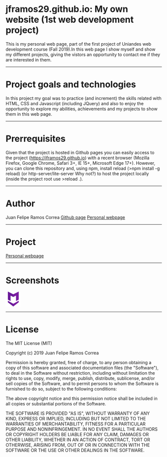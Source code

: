 # jframos29.github.io: My own website (1st web development project)

This is my personal web page, part of the first project of Uniandes web development course (Fall 2019).In this web page I show myself and show my different projects, giving the vistors an opportunity to contact me if they are interested in them.

-----

# Project goals and technologies

In this project my goal was to practice (and increment) the skills related with HTML, CSS and Javascript (including JQuery) and also to enjoy the opportunity to explore my abilities, achievements and my projects to show them in this web page.

-----

# Prerrequisites

Given that the project is hosted in Github pages you can easily access to the project (https://jframos29.github.io) with a recent browser (Mozilla Firefox, Google Chrome, Safari 3+, IE 15+, Microsoft Edge 17+). However, you can clone this repository and, using npm, install reload (>npm install -g reload) (or http-server/lite-server Why not?) to host the project locally (inside the project root use >reload .).

-----

# Author

Juan Felipe Ramos Correa 
[Github page](https://www.github.com/jframos29) 
[Personal webpage](https://jframos29.github.io)

-----

# Project

[Personal webpage](https://jframos29.github.io)

-----

# Screenshots

![alt text](https://github.com/adam-p/markdown-here/raw/master/src/common/images/icon48.png "")

-----

# License

The MIT License (MIT)

Copyright (c) 2019 Juan Felipe Ramos Correa

Permission is hereby granted, free of charge, to any person obtaining a copy of this software and associated documentation files (the "Software"), to deal in the Software without restriction, including without limitation the rights to use, copy, modify, merge, publish, distribute, sublicense, and/or sell copies of the Software, and to permit persons to whom the Software is furnished to do so, subject to the following conditions:

The above copyright notice and this permission notice shall be included in all copies or substantial portions of the Software.

THE SOFTWARE IS PROVIDED "AS IS", WITHOUT WARRANTY OF ANY KIND, EXPRESS OR IMPLIED, INCLUDING BUT NOT LIMITED TO THE WARRANTIES OF MERCHANTABILITY, FITNESS FOR A PARTICULAR PURPOSE AND NONINFRINGEMENT. IN NO EVENT SHALL THE AUTHORS OR COPYRIGHT HOLDERS BE LIABLE FOR ANY CLAIM, DAMAGES OR OTHER LIABILITY, WHETHER IN AN ACTION OF CONTRACT, TORT OR OTHERWISE, ARISING FROM, OUT OF OR IN CONNECTION WITH THE SOFTWARE OR THE USE OR OTHER DEALINGS IN THE SOFTWARE.
